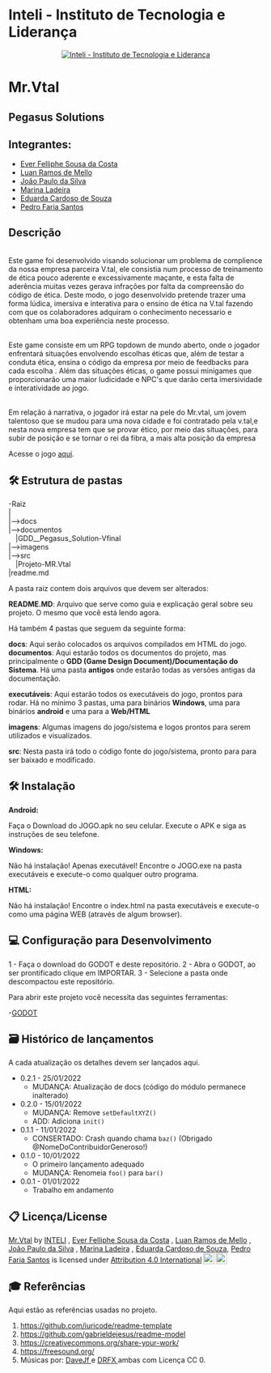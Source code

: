 # Inteli - Instituto de Tecnologia e Liderança 

<p align="center">
<a href= "https://www.inteli.edu.br/"><img src="https://s3.amazonaws.com/gupy5/production/companies/26702/career/63484/images/2022-04-28_16-56_logo.png" alt="Inteli - Instituto de Tecnologia e Liderança" border="0"></a>
</p>

# Mr.Vtal

## Pegasus Solutions


## Integrantes: 
- <a href="https://www.linkedin.com/in/ever-felliphe-sousa-da-costa-16001617a">Ever Felliphe Sousa da Costa</a>
- <a href="https://www.linkedin.com/in/luan-ramos-de-mello-253b28268">Luan Ramos de Mello</a>
- <a href="https://www.linkedin.com/in/victorbarq/">João Paulo da Silva</a>
- <a href="https://www.linkedin.com/in/marina-ladeira-867159269">Marina Ladeira</a>
- <a href="https://www.linkedin.com/in/eduarda-cardoso-de-souza-8bb802268/">Eduarda Cardoso de Souza</a>
- <a href="https://www.linkedin.com/me?trk=p_mwlite_feed_updates-secondary_nav">Pedro Faria Santos</a>

## Descrição

<br> Este game foi desenvolvido visando solucionar um problema de complience da nossa empresa parceira V.tal, ele consistia num processo de treinamento de ética pouco aderente e excessivamente maçante, e esta falta de aderência muitas vezes gerava infrações por falta da compreensão do código de ética. Deste modo, o jogo desenvolvido pretende trazer uma forma lúdica, imersiva e interativa para o ensino de ética na V.tal fazendo com que os colaboradores adquiram o conhecimento necessario e obtenham uma boa experiência neste processo. <br>

<br>Este game consiste em um RPG topdown de mundo aberto, onde o jogador enfrentará situações envolvendo escolhas éticas que, além de testar a conduta ética, ensina o código da empresa por meio de feedbacks para cada escolha . Além das situações éticas, o game possui minigames que proporcionarão uma maior ludicidade e NPC's que darão certa imersividade e interatividade ao jogo. 
<br>

<br>Em relação á narrativa,  o jogador irá estar na pele do Mr.vtal, um jovem talentoso que se mudou para uma nova cidade e foi contratado pela v.tal,e nesta nova empresa tem que se provar ético, por meio das situações, para subir de posição e se tornar o rei da fibra, a mais alta posição da empresa<br>

Acesse o jogo <a href="https://2023m1t8-inteli.github.io/grupo3/">aqui</a>.


## 🛠 Estrutura de pastas

-Raiz<br>
|<br>
|-->docs<br>
|-->documentos<br>
  &emsp;|GDD__Pegasus_Solution-Vfinal<br>
|-->imagens<br>
|-->src<br>
  &emsp;|Projeto-MR.Vtal<br> 
|readme.md<br>

A pasta raiz contem dois arquivos que devem ser alterados:

<b>README.MD</b>: Arquivo que serve como guia e explicação geral sobre seu projeto. O mesmo que você está lendo agora.

Há também 4 pastas que seguem da seguinte forma:

<b>docs</b>: Aqui serão colocados os arquivos compilados em HTML do jogo.
<b>documentos</b>: Aqui estarão todos os documentos do projeto, mas principalmente o <b>GDD (Game Design Document)/Documentação do Sistema</b>. Há uma pasta <b>antigos</b> onde estarão todas as versões antigas da documentação.

<b>executáveis</b>: Aqui estarão todos os executáveis do jogo, prontos para rodar. Há no mínimo 3 pastas, uma para binários <b>Windows</b>, uma para binários <b>android</b> e uma para a <b>Web/HTML</b>

<b>imagens</b>: Algumas imagens do jogo/sistema e logos prontos para serem utilizados e visualizados.

<b>src</b>: Nesta pasta irá todo o código fonte do jogo/sistema, pronto para para ser baixado e modificado.

## 🛠 Instalação

<b>Android:</b>

Faça o Download do JOGO.apk no seu celular.
Execute o APK e siga as instruções de seu telefone.

<b>Windows:</b>

Não há instalação! Apenas executável!
Encontre o JOGO.exe na pasta executáveis e execute-o como qualquer outro programa.

<b>HTML:</b>

Não há instalação!
Encontre o index.html na pasta executáveis e execute-o como uma página WEB (através de algum browser).

## 💻 Configuração para Desenvolvimento

1 - Faça o download do GODOT e deste repositório.
2 - Abra o GODOT, ao ser prontificado clique em IMPORTAR.
3 - Selecione a pasta onde descompactou este repositório.

Para abrir este projeto você necessita das seguintes ferramentas:

-<a href="https://godotengine.org/download">GODOT</a>

## 🗃 Histórico de lançamentos

A cada atualização os detalhes devem ser lançados aqui.

* 0.2.1 - 25/01/2022
    * MUDANÇA: Atualização de docs (código do módulo permanece inalterado)
* 0.2.0 - 15/01/2022
    * MUDANÇA: Remove `setDefaultXYZ()`
    * ADD: Adiciona `init()`
* 0.1.1 - 11/01/2022
    * CONSERTADO: Crash quando chama `baz()` (Obrigado @NomeDoContribuidorGeneroso!)
* 0.1.0 - 10/01/2022
    * O primeiro lançamento adequado
    * MUDANÇA: Renomeia `foo()` para `bar()`
* 0.0.1 - 01/01/2022
    * Trabalho em andamento

## 📋 Licença/License

<p xmlns:cc="http://creativecommons.org/ns#" xmlns:dct="http://purl.org/dc/terms/"><a property="dct:title" rel="cc:attributionURL" href="https://github.com/Spidus/Teste_Final_1">Mr.Vtal</a> by <a rel="cc:attributionURL dct:creator" property="cc:attributionName" href="https://www.inteli.edu.br/">INTELI</a> , <a href="https://www.linkedin.com/in/ever-felliphe-sousa-da-costa-16001617a">Ever Felliphe Sousa da Costa</a> , <a href="https://www.linkedin.com/in/luan-ramos-de-mello-253b28268">Luan Ramos de Mello</a> , <a href="https://www.linkedin.com/in/victorbarq/">João Paulo da Silva</a> , <a href="https://www.linkedin.com/in/marina-ladeira-867159269">Marina Ladeira</a> , <a href="https://www.linkedin.com/in/eduarda-cardoso-de-souza-8bb802268/">Eduarda Cardoso de Souza</a>,  <a href="https://www.linkedin.com/me?trk=p_mwlite_feed_updates-secondary_nav">Pedro Faria Santos</a> is licensed under <a href="http://creativecommons.org/licenses/by/4.0/?ref=chooser-v1" target="_blank" rel="license noopener noreferrer" style="display:inline-block;">Attribution 4.0 International<img style="height:22px!important;margin-left:3px;vertical-align:text-bottom;" src="https://mirrors.creativecommons.org/presskit/icons/cc.svg?ref=chooser-v1"><img style="height:22px!important;margin-left:3px;vertical-align:text-bottom;" src="https://mirrors.creativecommons.org/presskit/icons/by.svg?ref=chooser-v1"></a></p>

## 🎓 Referências

Aqui estão as referências usadas no projeto.

1. <https://github.com/iuricode/readme-template>
2. <https://github.com/gabrieldejesus/readme-model>
3. <https://creativecommons.org/share-your-work/>
4. <https://freesound.org/>
5. Músicas por: <a href="https://freesound.org/people/DaveJf/sounds/616544/"> DaveJf </a> e <a href="https://freesound.org/people/DRFX/sounds/338986/"> DRFX </a> ambas com Licença CC 0.
